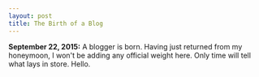 ```yaml
---
layout: post
title: The Birth of a Blog
---
```


**September 22, 2015:**  A blogger is born.  Having just returned from my honeymoon, I won't be adding any official weight here.  Only time will tell what lays in store.  Hello. 

